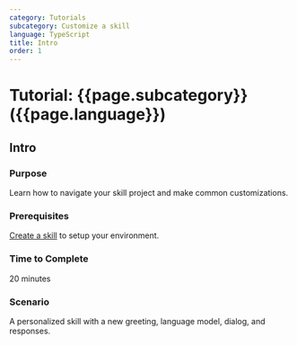 ```yaml
---
category: Tutorials
subcategory: Customize a skill
language: TypeScript
title: Intro
order: 1
---
```


# Tutorial: {{page.subcategory}} ({{page.language}})

## Intro

### Purpose

Learn how to navigate your skill project and make common customizations.

### Prerequisites

[Create a skill]({{site.baseurl}}/tutorials/create-skill/1_intro) to setup your environment.

### Time to Complete

20 minutes

### Scenario

A personalized skill with a new greeting, language model, dialog, and responses.
